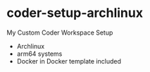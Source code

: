 # coder-setup-archlinux

My Custom Coder Workspace Setup

- Archlinux
- arm64 systems
- Docker in Docker template included
